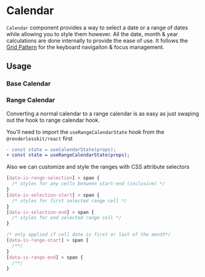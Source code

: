 # Calendar

`Calendar` component provides a way to select a date or a range of dates while
allowing you to style them however. All the date, month & year calculations are
done internally to provide the ease of use. It follows the
[Grid Pattern](https://www.w3.org/TR/wai-aria-practices-1.2/#grid) for the
keyboard navigaiton & focus management.

<!-- INJECT_TOC -->

## Usage

### Base Calendar

<!-- IMPORT_EXAMPLE src/calendar/stories/__js/CalendarBase.component.jsx -->

### Range Calendar

Converting a normal calendar to a range calendar is as easy as just swaping out
the hook to range calendar hook.

You'll need to import the `useRangeCalendarState` hook from the
`@renderlesskit/react` first

```diff
- const state = useCalendarState(props);
+ const state = useRangeCalendarState(props);
```

Also we can customize and style the ranges with CSS attribute selectors

```css
[data-is-range-selection] > span {
  /* styles for any cells between start-end (inclusive) */
}
[data-is-selection-start] > span {
  /* styles for first selected range cell */
}
[data-is-selection-end] > span {
  /* styles for end selected range cell */
}

/* only applied if cell date is first or last of the month*/
[data-is-range-start] > span {
  /**/
}
[data-is-range-end] > span {
  /**/
}
```

<!-- CODESANDBOX
link_title: Calendar - Open On Sandbox
js: src/calendar/stories/__js/CalendarBase.component.jsx
css: src/calendar/stories/CalendarBase.css
-->

<!-- CODESANDBOX
link_title: RangeCalendar - Open On Sandbox
js: src/calendar/stories/__js/CalendarRange.component.jsx
css: src/calendar/stories/CalendarRange.css
-->

<!-- INJECT_COMPOSITION src/calendar -->

<!-- INJECT_PROPS src/calendar -->
